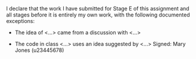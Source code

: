 I declare that the work I have submitted for Stage E of this assignment and all stages before it is entirely my own work, with the
following documented exceptions:

* The idea of <...> came from a discussion with <...>

* The code in class <...> uses an idea suggested by <...>
Signed: Mary Jones (u23445678)